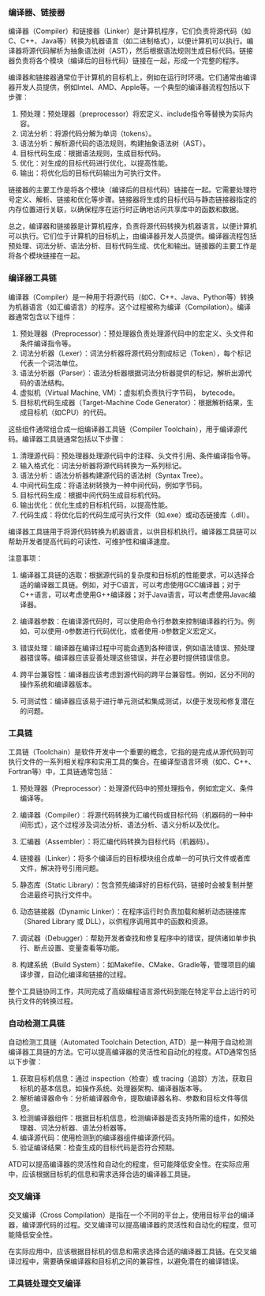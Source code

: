 ### 编译器、链接器
编译器（Compiler）和链接器（Linker）是计算机程序，它们负责将源代码（如C、C++、Java等）转换为机器语言（如二进制格式），以便计算机可以执行。编译器将源代码解析为抽象语法树（AST），然后根据语法规则生成目标代码。链接器负责将各个模块（编译后的目标代码）链接在一起，形成一个完整的程序。

编译器和链接器通常位于计算机的目标机上，例如在运行时环境。它们通常由编译器开发人员提供，例如Intel、AMD、Apple等。一个典型的编译器流程包括以下步骤：

1. 预处理：预处理器（preprocessor）将宏定义、include指令等替换为实际内容。
2. 词法分析：将源代码分解为单词（tokens）。
3. 语法分析：解析源代码的语法规则，构建抽象语法树（AST）。
4. 目标代码生成：根据语法规则，生成目标代码。
5. 优化：对生成的目标代码进行优化，以提高性能。
6. 输出：将优化后的目标代码输出为可执行文件。

链接器的主要工作是将各个模块（编译后的目标代码）链接在一起。它需要处理符号定义、解析、链接和优化等步骤。链接器将生成的目标代码与静态链接器指定的内存位置进行关联，以确保程序在运行时正确地访问共享库中的函数和数据。

总之，编译器和链接器是计算机程序，负责将源代码转换为机器语言，以便计算机可以执行。它们位于计算机的目标机上，由编译器开发人员提供。编译器流程包括预处理、词法分析、语法分析、目标代码生成、优化和输出。链接器的主要工作是将各个模块链接在一起。

### 编译器工具链
编译器（Compiler）是一种用于将源代码（如C、C++、Java、Python等）转换为机器语言（如汇编语言）的程序。这个过程被称为编译（Compilation）。编译器通常包含以下组件：

1. 预处理器（Preprocessor）：预处理器负责处理源代码中的宏定义、头文件和条件编译指令等。
2. 词法分析器（Lexer）：词法分析器将源代码分割成标记（Token），每个标记代表一个词法单位。
3. 语法分析器（Parser）：语法分析器根据词法分析器提供的标记，解析出源代码的语法结构。
4. 虚拟机（Virtual Machine, VM）：虚拟机负责执行字节码， bytecode。
5. 目标机代码生成器（Target-Machine Code Generator）：根据解析结果，生成目标机（如CPU）的代码。

这些组件通常组合成一组编译器工具链（Compiler Toolchain），用于编译源代码。编译器工具链通常包括以下步骤：

1. 清理源代码：预处理器处理源代码中的注释、头文件引用、条件编译指令等。
2. 输入格式化：词法分析器将源代码转换为一系列标记。
3. 语法分析：语法分析器构建源代码的语法树（Syntax Tree）。
4. 中间代码生成：将语法树转换为一种中间代码，例如字节码。
5. 目标代码生成：根据中间代码生成目标机代码。
6. 输出优化：优化生成的目标机代码，以提高性能。
7. 代码生成：将优化后的代码生成可执行文件（如.exe）或动态链接库（.dll）。

编译器工具链用于将源代码转换为机器语言，以供目标机执行。编译器工具链可以帮助开发者提高代码的可读性、可维护性和编译速度。

注意事项：

1. 编译器工具链的选取：根据源代码的复杂度和目标机的性能要求，可以选择合适的编译器工具链。例如，对于C语言，可以考虑使用GCC编译器；对于C++语言，可以考虑使用G++编译器；对于Java语言，可以考虑使用Javac编译器。

2. 编译器参数：在编译源代码时，可以使用命令行参数来控制编译器的行为。例如，可以使用`-O`参数进行代码优化，或者使用`-D`参数定义宏定义。

3. 错误处理：编译器在编译过程中可能会遇到各种错误，例如语法错误、预处理器错误等。编译器应该妥善处理这些错误，并在必要时提供错误信息。

4. 跨平台兼容性：编译器应该考虑到源代码的跨平台兼容性。例如，区分不同的操作系统和编译器版本。

5. 可测试性：编译器应该易于进行单元测试和集成测试，以便于发现和修复潜在的问题。


### 工具链
工具链（Toolchain）是软件开发中一个重要的概念，它指的是完成从源代码到可执行文件的一系列相关程序和实用工具的集合。在编译型语言环境（如C、C++、Fortran等）中，工具链通常包括：
1. 预处理器（Preprocessor）：处理源代码中的预处理指令，例如宏定义、条件编译等。

2. 编译器（Compiler）：将源代码转换为汇编代码或目标代码（机器码的一种中间形式），这个过程涉及词法分析、语法分析、语义分析以及优化。

3. 汇编器（Assembler）：将汇编代码转换为目标代码（机器码）。

4. 链接器（Linker）：将多个编译后的目标模块组合成单一的可执行文件或者库文件，解决符号引用问题。

5. 静态库（Static Library）：包含预先编译好的目标代码，链接时会被复制并整合进最终可执行文件中。

6. 动态链接器（Dynamic Linker）：在程序运行时负责加载和解析动态链接库（Shared Library 或 DLL），以供程序调用其中的函数和资源。

7. 调试器（Debugger）：帮助开发者查找和修复程序中的错误，提供诸如单步执行、断点设置、变量查看等功能。

8. 构建系统（Build System）：如Makefile、CMake、Gradle等，管理项目的编译步骤，自动化编译和链接的过程。

整个工具链协同工作，共同完成了高级编程语言源代码到能在特定平台上运行的可执行文件的转换过程。


### 自动检测工具链
自动检测工具链（Automated Toolchain Detection, ATD）是一种用于自动检测编译器工具链的方法。它可以提高编译器的灵活性和自动化的程度。ATD通常包括以下步骤：

1. 获取目标机信息：通过 inspection（检查）或 tracing（追踪）方法，获取目标机的基本信息，如操作系统、处理器架构、编译器版本等。
2. 解析编译器命令：分析编译器命令，提取编译器名称、参数和目标文件等信息。
3. 检测编译器组件：根据目标机信息，检测编译器是否支持所需的组件，如预处理器、词法分析器、语法分析器等。
4. 编译源代码：使用检测到的编译器组件编译源代码。
5. 验证编译结果：检查生成的目标代码是否符合预期。

ATD可以提高编译器的灵活性和自动化的程度，但可能降低安全性。在实际应用中，应该根据目标机的信息和需求选择合适的编译器工具链。


### 交叉编译
交叉编译（Cross Compilation）是指在一个不同的平台上，使用目标平台的编译器，编译源代码的过程。交叉编译可以提高编译器的灵活性和自动化的程度，但可能降低安全性。

在实际应用中，应该根据目标机的信息和需求选择合适的编译器工具链。在交叉编译过程中，需要确保编译器和目标机之间的兼容性，以避免潜在的编译错误。


### 工具链处理交叉编译